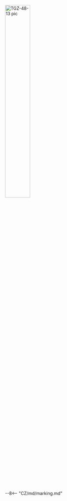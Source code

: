 <img src="../../../../../source/common/img/photo_TGZ-S-48-50_100.webp" alt="TGZ-48-13 pic" style="width:40%;">

--8<-- "CZ/md/marking.md"

